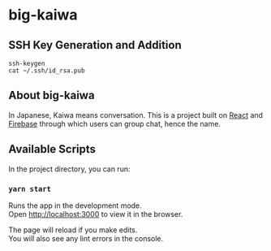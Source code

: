 # big-kaiwa

## SSH Key Generation and Addition

```
ssh-keygen
cat ~/.ssh/id_rsa.pub
```
## About big-kaiwa
In Japanese, Kaiwa means conversation. This is a project built on [React](https://reactjs.org/) and [Firebase](https://firebase.google.com/) through which users can group chat, hence the name.

## Available Scripts

In the project directory, you can run:

### `yarn start`

Runs the app in the development mode.\
Open [http://localhost:3000](http://localhost:3000) to view it in the browser.

The page will reload if you make edits.\
You will also see any lint errors in the console.